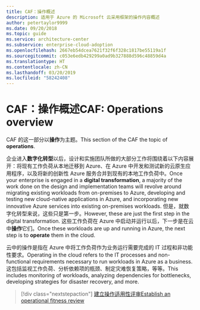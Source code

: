 ```yaml
---
title: CAF：操作概述
description: 适用于 Azure 的 Microsoft 云采用框架的操作内容概述
author: petertaylor9999
ms.date: 09/20/2018
ms.topic: guide
ms.service: architecture-center
ms.subservice: enterprise-cloud-adoption
ms.openlocfilehash: 2667eb54dcea7621f32f6f328c1817be55119a1f
ms.sourcegitcommit: c053e6edb429299a0ad9b327888d596c48859d4a
ms.translationtype: HT
ms.contentlocale: zh-CN
ms.lasthandoff: 03/20/2019
ms.locfileid: "58242408"
---
```

# <a name="caf-operations-overview"></a><span data-ttu-id="562bb-103">CAF：操作概述</span><span class="sxs-lookup"><span data-stu-id="562bb-103">CAF: Operations overview</span></span>

<span data-ttu-id="562bb-104">CAF 的这一部分以**操作**为主题。</span><span class="sxs-lookup"><span data-stu-id="562bb-104">This section of the CAF the topic of **operations**.</span></span>

<span data-ttu-id="562bb-105">企业进入**数字化转型**以后，设计和实施团队所做的大部分工作将围绕着以下内容展开：将现有工作负荷从本地迁移到 Azure、在 Azure 中开发和测试新的云原生应用程序，以及将新的创新性 Azure 服务合并到现有的本地工作负荷中。</span><span class="sxs-lookup"><span data-stu-id="562bb-105">Once your enterprise is engaged in a **digital transformation**, a majority of the work done on the design and implementation teams will revolve around migrating existing workloads from on-premises to Azure, developing and testing new cloud-native applications in Azure, and incorporating new innovative Azure services into existing on-premises workloads.</span></span> <span data-ttu-id="562bb-106">但是，就数字化转型来说，这些只是第一步。</span><span class="sxs-lookup"><span data-stu-id="562bb-106">However, these are just the first step in the digital transformation.</span></span> <span data-ttu-id="562bb-107">这些工作负荷在 Azure 中启动并运行以后，下一步是在云中**操作**它们。</span><span class="sxs-lookup"><span data-stu-id="562bb-107">Once these workloads are up and running in Azure, the next step is to **operate** them in the cloud.</span></span>

<span data-ttu-id="562bb-108">云中的操作是指在 Azure 中将工作负荷作为业务运行需要完成的 IT 过程和非功能性要求。</span><span class="sxs-lookup"><span data-stu-id="562bb-108">Operating in the cloud refers to the IT processes and non-functional requirements necessary to run workloads in Azure as a business.</span></span> <span data-ttu-id="562bb-109">这包括监视工作负荷、分析依赖项的瓶颈、制定灾难恢复策略，等等。</span><span class="sxs-lookup"><span data-stu-id="562bb-109">This includes monitoring of workloads, analyzing dependencies for bottlenecks, developing strategies for disaster recovery, and more.</span></span>

> [!div class="nextstepaction"]
> [<span data-ttu-id="562bb-110">建立操作适用性评审</span><span class="sxs-lookup"><span data-stu-id="562bb-110">Establish an operational fitness review</span></span>](operational-fitness-review.md)
